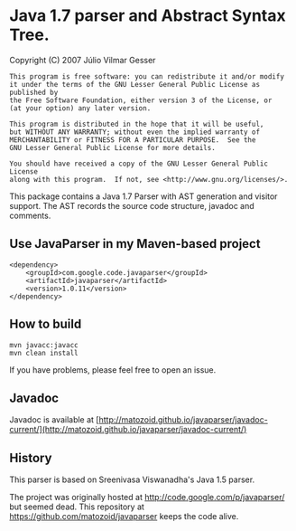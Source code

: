 # Java 1.7 parser and Abstract Syntax Tree.

Copyright (C) 2007 J&uacute;lio Vilmar Gesser

	This program is free software: you can redistribute it and/or modify
	it under the terms of the GNU Lesser General Public License as published by
	the Free Software Foundation, either version 3 of the License, or
	(at your option) any later version.

	This program is distributed in the hope that it will be useful,
	but WITHOUT ANY WARRANTY; without even the implied warranty of
	MERCHANTABILITY or FITNESS FOR A PARTICULAR PURPOSE.  See the
	GNU Lesser General Public License for more details.

	You should have received a copy of the GNU Lesser General Public License
	along with this program.  If not, see <http://www.gnu.org/licenses/>.

This package contains a Java 1.7 Parser with AST generation and visitor support. 
The AST records the source code structure, javadoc and comments.

## Use JavaParser in my Maven-based project

```
<dependency>
    <groupId>com.google.code.javaparser</groupId>
    <artifactId>javaparser</artifactId>
    <version>1.0.11</version>
</dependency>
```

## How to build

```
mvn javacc:javacc
mvn clean install
```

If you have problems, please feel free to open an issue.

## Javadoc

Javadoc is available at [http://matozoid.github.io/javaparser/javadoc-current/](http://matozoid.github.io/javaparser/javadoc-current/)

## History

This parser is based on Sreenivasa Viswanadha's Java 1.5 parser.

The project was originally hosted at http://code.google.com/p/javaparser/ but 
seemed dead. This repository at https://github.com/matozoid/javaparser keeps 
the code alive.
